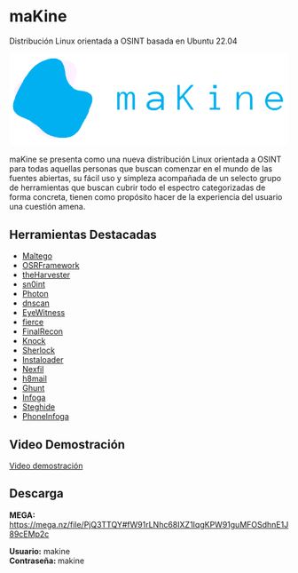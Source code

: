 # maKine
Distribución Linux orientada a OSINT basada en Ubuntu 22.04
<p align="center"><img src="https://github.com/themaKine/maKine/blob/main/logo-makine.png"></p>

maKine se presenta como una nueva distribución Linux orientada a OSINT para todas aquellas personas que buscan comenzar en el mundo de las fuentes abiertas, su fácil uso y simpleza acompañada de un selecto grupo de herramientas que buscan cubrir todo el espectro categorizadas de forma concreta, tienen como propósito hacer de la experiencia del usuario una cuestión amena.

## Herramientas Destacadas
- <a href="https://www.maltego.com/" target="_blank">Maltego</a>
- <a href="https://github.com/i3visio/osrframework" target="_blank">OSRFramework</a>
- <a href="https://github.com/laramies/theHarvester" target="_blank">theHarvester</a>
- <a href="https://github.com/kpcyrd/sn0int" target="_blank">sn0int</a>
- <a href="https://github.com/s0md3v/Photon.git" target="_blank">Photon</a>
- <a href="https://github.com/rbsec/dnscan" target="_blank">dnscan</a>
- <a href="https://github.com/RedSiege/EyeWitness" target="_blank">EyeWitness</a>
- <a href="https://github.com/mschwager/fierce" target="_blank">fierce</a>
- <a href="https://github.com/thewhiteh4t/FinalRecon" target="_blank">FinalRecon</a>
- <a href="https://github.com/guelfoweb/knock" target="_blank">Knock</a>
- <a href="https://github.com/sherlock-project/sherlock" target="_blank">Sherlock</a>
- <a href="https://github.com/instaloader/instaloader" target="_blank">Instaloader</a>
- <a href="https://github.com/thewhiteh4t/nexfil" target="_blank">Nexfil</a>
- <a href="https://github.com/khast3x/h8mail" target="_blank">h8mail</a>
- <a href="https://github.com/mxrch/Ghunt" target="_blank">Ghunt</a>
- <a href="https://github.com/m4ll0k/infoga" target="_blank">Infoga</a>
- <a href="https://github.com/StefanoDeVuono/steghide" target="_blank">Steghide</a>
- <a href="https://github.com/sundowndev/phoneinfoga" target="_blank">PhoneInfoga</a>

## Video Demostración
<a href="https://mega.nz/file/2zxRXZpI#cX81jIG9zUA5cdlDe7ZLTHld8_umkq_ro76HGS7BLPc" target="_blank">Video demostración</a>

## Descarga
 <strong>MEGA:</strong> https://mega.nz/file/PjQ3TTQY#fW91rLNhc68IXZ1IqgKPW91guMFOSdhnE1J89cEMp2c

 <strong>Usuario:</strong> makine
<br>
 <strong>Contraseña: </strong> makine
